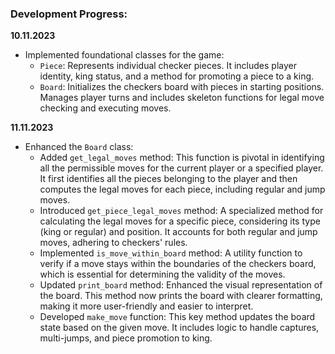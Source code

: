 ### Development Progress:

**10.11.2023**
  - Implemented foundational classes for the game:
    - `Piece`: Represents individual checker pieces. It includes player identity, king status, and a method for promoting a piece to a king.
    - `Board`: Initializes the checkers board with pieces in starting positions. Manages player turns and includes skeleton functions for legal move checking and executing moves.

**11.11.2023**
  - Enhanced the `Board` class:
    - Added `get_legal_moves` method: This function is pivotal in identifying all the permissible moves for the current player or a specified player. It first identifies all the pieces belonging to the player and then computes the legal moves for each piece, including regular and jump moves.
    - Introduced `get_piece_legal_moves` method: A specialized method for calculating the legal moves for a specific piece, considering its type (king or regular) and position. It accounts for both regular and jump moves, adhering to checkers' rules.
    - Implemented `is_move_within_board` method: A utility function to verify if a move stays within the boundaries of the checkers board, which is essential for determining the validity of the moves.
    - Updated `print_board` method: Enhanced the visual representation of the board. This method now prints the board with clearer formatting, making it more user-friendly and easier to interpret.
    - Developed `make_move` function: This key method updates the board state based on the given move. It includes logic to handle captures, multi-jumps, and piece promotion to king.

